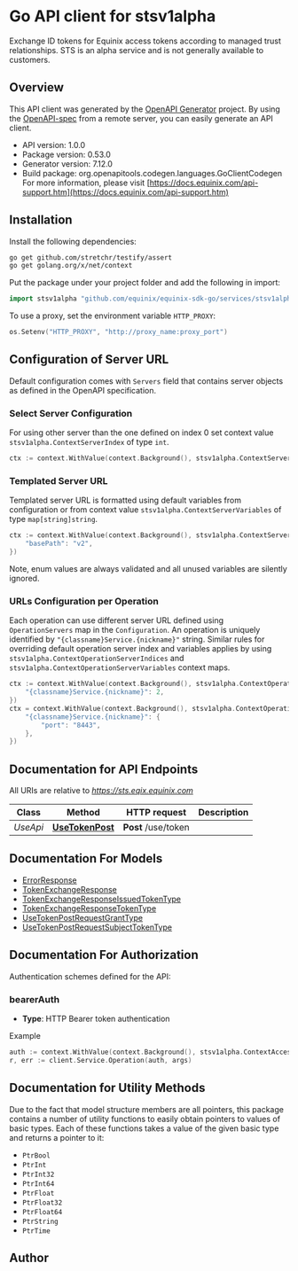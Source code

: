 # Go API client for stsv1alpha

Exchange ID tokens for Equinix access tokens according to managed trust relationships. STS is an alpha service and is not generally available to customers.

## Overview
This API client was generated by the [OpenAPI Generator](https://openapi-generator.tech) project.  By using the [OpenAPI-spec](https://www.openapis.org/) from a remote server, you can easily generate an API client.

- API version: 1.0.0
- Package version: 0.53.0
- Generator version: 7.12.0
- Build package: org.openapitools.codegen.languages.GoClientCodegen
For more information, please visit [https://docs.equinix.com/api-support.htm](https://docs.equinix.com/api-support.htm)

## Installation

Install the following dependencies:

```sh
go get github.com/stretchr/testify/assert
go get golang.org/x/net/context
```

Put the package under your project folder and add the following in import:

```go
import stsv1alpha "github.com/equinix/equinix-sdk-go/services/stsv1alpha"
```

To use a proxy, set the environment variable `HTTP_PROXY`:

```go
os.Setenv("HTTP_PROXY", "http://proxy_name:proxy_port")
```

## Configuration of Server URL

Default configuration comes with `Servers` field that contains server objects as defined in the OpenAPI specification.

### Select Server Configuration

For using other server than the one defined on index 0 set context value `stsv1alpha.ContextServerIndex` of type `int`.

```go
ctx := context.WithValue(context.Background(), stsv1alpha.ContextServerIndex, 1)
```

### Templated Server URL

Templated server URL is formatted using default variables from configuration or from context value `stsv1alpha.ContextServerVariables` of type `map[string]string`.

```go
ctx := context.WithValue(context.Background(), stsv1alpha.ContextServerVariables, map[string]string{
	"basePath": "v2",
})
```

Note, enum values are always validated and all unused variables are silently ignored.

### URLs Configuration per Operation

Each operation can use different server URL defined using `OperationServers` map in the `Configuration`.
An operation is uniquely identified by `"{classname}Service.{nickname}"` string.
Similar rules for overriding default operation server index and variables applies by using `stsv1alpha.ContextOperationServerIndices` and `stsv1alpha.ContextOperationServerVariables` context maps.

```go
ctx := context.WithValue(context.Background(), stsv1alpha.ContextOperationServerIndices, map[string]int{
	"{classname}Service.{nickname}": 2,
})
ctx = context.WithValue(context.Background(), stsv1alpha.ContextOperationServerVariables, map[string]map[string]string{
	"{classname}Service.{nickname}": {
		"port": "8443",
	},
})
```

## Documentation for API Endpoints

All URIs are relative to *https://sts.eqix.equinix.com*

Class | Method | HTTP request | Description
------------ | ------------- | ------------- | -------------
*UseApi* | [**UseTokenPost**](docs/UseApi.md#usetokenpost) | **Post** /use/token | 


## Documentation For Models

 - [ErrorResponse](docs/ErrorResponse.md)
 - [TokenExchangeResponse](docs/TokenExchangeResponse.md)
 - [TokenExchangeResponseIssuedTokenType](docs/TokenExchangeResponseIssuedTokenType.md)
 - [TokenExchangeResponseTokenType](docs/TokenExchangeResponseTokenType.md)
 - [UseTokenPostRequestGrantType](docs/UseTokenPostRequestGrantType.md)
 - [UseTokenPostRequestSubjectTokenType](docs/UseTokenPostRequestSubjectTokenType.md)


## Documentation For Authorization


Authentication schemes defined for the API:
### bearerAuth

- **Type**: HTTP Bearer token authentication

Example

```go
auth := context.WithValue(context.Background(), stsv1alpha.ContextAccessToken, "BEARER_TOKEN_STRING")
r, err := client.Service.Operation(auth, args)
```


## Documentation for Utility Methods

Due to the fact that model structure members are all pointers, this package contains
a number of utility functions to easily obtain pointers to values of basic types.
Each of these functions takes a value of the given basic type and returns a pointer to it:

* `PtrBool`
* `PtrInt`
* `PtrInt32`
* `PtrInt64`
* `PtrFloat`
* `PtrFloat32`
* `PtrFloat64`
* `PtrString`
* `PtrTime`

## Author



